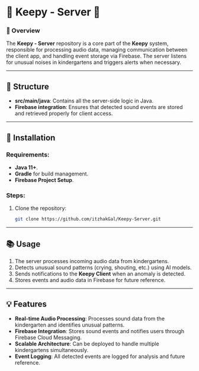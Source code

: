 # 🚀 Keepy - Server 🚀

### 📝 Overview
The **Keepy - Server** repository is a core part of the **Keepy** system, responsible for processing audio data, managing communication between the client app, and handling event storage via Firebase. The server listens for unusual noises in kindergartens and triggers alerts when necessary.

---

## 📁 Structure

- **src/main/java**: Contains all the server-side logic in Java.
- **Firebase integration**: Ensures that detected sound events are stored and retrieved properly for client access.

---

## 🔧 Installation

### Requirements:
- **Java 11+**.
- **Gradle** for build management.
- **Firebase Project Setup**.

### Steps:
1. Clone the repository:
   ```bash
   git clone https://github.com/itzhakGal/Keepy-Server.git

---

## 📚 Usage

1. The server processes incoming audio data from kindergartens.
2. Detects unusual sound patterns (crying, shouting, etc.) using AI models.
3. Sends notifications to the **Keepy Client** when an anomaly is detected.
4. Stores events and audio data in Firebase for future reference.

---

## 💡 Features

- **Real-time Audio Processing**: Processes sound data from the kindergarten and identifies unusual patterns.
- **Firebase Integration**: Stores sound events and notifies users through Firebase Cloud Messaging.
- **Scalable Architecture**: Can be deployed to handle multiple kindergartens simultaneously.
- **Event Logging**: All detected events are logged for analysis and future reference.
   

